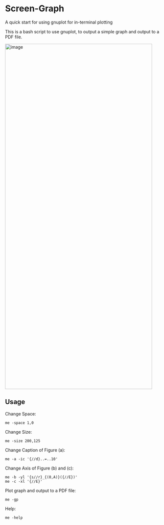 # Screen-Graph

A quick start for using gnuplot for in-terminal plotting

This is a bash script to use gnuplot, to output a simple graph and output to a PDF file.

<img width="480" height="1125" alt="image" src="https://github.com/user-attachments/assets/faaa4e88-e158-4008-9992-65e813244639" />

## Usage

Change Space:
~~~
me -space 1,0
~~~
Change Size:
~~~
me -size 200,125
~~~ 
Change Caption of Figure (a):
~~~
me -a -ic '{//d}..=..10'
~~~
Change Axis of Figure (b) and (c):
~~~
me -b -yl '{s//r}_{(0,A)}({//E})'
me -c -xl '{//E}'
~~~
Plot graph and output to a PDF file:
~~~
me -gp
~~~
Help:
~~~
me -help
~~~
